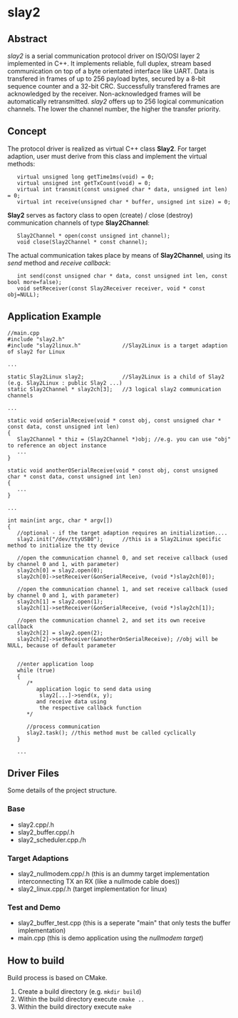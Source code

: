 # slay2

## Abstract
*slay2* is a serial communication protocol driver on ISO/OSI layer 2 implemented in C++.
It implements reliable, full duplex, stream based communication on top of a byte orientated interface like UART.
Data is transfered in frames of up to 256 payload bytes, secured by a 8-bit sequence counter and a 32-bit CRC.
Successfully transfered frames are acknowledged by the receiver. Non-acknowledged frames will be automatically
retransmitted.
*slay2* offers up to 256 logical communication channels. The lower the channel number, the higher the transfer
priority.


## Concept
The protocol driver is realized as virtual C++ class **Slay2**. For target adaption, user must derive from this
class and implement the virtual methods:

```
   virtual unsigned long getTime1ms(void) = 0;
   virtual unsigned int getTxCount(void) = 0;
   virtual int transmit(const unsigned char * data, unsigned int len) = 0;
   virtual int receive(unsigned char * buffer, unsigned int size) = 0;
```

**Slay2** serves as factory class to open (create) / close (destroy) communication channels of
type **Slay2Channel**:

```
   Slay2Channel * open(const unsigned int channel);
   void close(Slay2Channel * const channel);
```

The actual communication takes place by means of **Slay2Channel**, using its *send* method and
*receive callback*:

```
   int send(const unsigned char * data, const unsigned int len, const bool more=false);
   void setReceiver(const Slay2Receiver receiver, void * const obj=NULL);
```


## Application Example

```
//main.cpp
#include "slay2.h"
#include "slay2linux.h"             //Slay2Linux is a target adaption of slay2 for Linux

...

static Slay2Linux slay2;            //Slay2Linux is a child of Slay2 (e.g. Slay2Linux : public Slay2 ...)
static Slay2Channel * slay2ch[3];   //3 logical slay2 communication channels

...

static void onSerialReceive(void * const obj, const unsigned char * const data, const unsigned int len)
{
   Slay2Channel * thiz = (Slay2Channel *)obj; //e.g. you can use "obj" to reference an object instance
   ...
}

static void anotherOSerialReceive(void * const obj, const unsigned char * const data, const unsigned int len)
{
   ...
}

...

int main(int argc, char * argv[])
{
   //optional - if the target adaption requires an initialization....
   slay2.init("/dev/ttyUSB0");      //this is a Slay2Linux specific method to initialize the tty device

   //open the communication channel 0, and set receive callback (used by channel 0 and 1, with parameter)
   slay2ch[0] = slay2.open(0);
   slay2ch[0]->setReceiver(&onSerialReceive, (void *)slay2ch[0]);

   //open the communication channel 1, and set receive callback (used by channel 0 and 1, with parameter)
   slay2ch[1] = slay2.open(1);
   slay2ch[1]->setReceiver(&onSerialReceive, (void *)slay2ch[1]);

   //open the communication channel 2, and set its own receive callback
   slay2ch[2] = slay2.open(2);
   slay2ch[2]->setReceiver(&anotherOnSerialReceive); //obj will be NULL, because of default parameter


   //enter application loop
   while (true)
   {
      /*
         application logic to send data using
          slay2[...]->send(x, y);
         and receive data using
          the respective callback function
      */

      //process communication
      slay2.task(); //this method must be called cyclically
   }

   ...
```

## Driver Files
Some details of the project structure.

### Base
- slay2.cpp/.h
- slay2_buffer.cpp/.h
- slay2_scheduler.cpp./h

### Target Adaptions
- slay2_nullmodem.cpp/.h (this is an dummy target implementation interconnecting TX an RX (like a nullmode cable does))
- slay2_linux.cpp/.h (target implementation for linux)

### Test and Demo
- slay2_buffer_test.cpp (this is a seperate "main" that only tests the buffer implementation)
- main.cpp (this is demo application using the *nullmodem target*)


## How to build
Build process is based on CMake.

1. Create a build directory (e.g. `mkdir build`)
2. Within the build directory execute `cmake ..`
3. Within the build directory execute `make`

